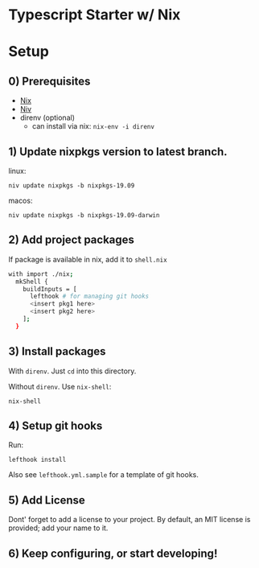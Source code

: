 # Typescript Starter w/ Nix

# Setup
## 0) Prerequisites

- [Nix](https://nixos.org/nix/)
- [Niv](https://github.com/nmattia/niv)
- direnv (optional) 
    - can install via nix: `nix-env -i direnv`


## 1) Update nixpkgs version to latest branch.
linux:
```
niv update nixpkgs -b nixpkgs-19.09

```

macos:
```
niv update nixpkgs -b nixpkgs-19.09-darwin
```

## 2) Add project packages
If package is available in nix, add it to `shell.nix`
```bash
with import ./nix;
  mkShell { 
    buildInputs = [ 
      lefthook # for managing git hooks
      <insert pkg1 here>
      <insert pkg2 here>
    ];
  }
```


## 3) Install packages 
With `direnv`. Just `cd` into this directory.

Without `direnv`.  Use `nix-shell`:
```
nix-shell
```

## 4) Setup git hooks
Run:
```
lefthook install
```
Also see `lefthook.yml.sample` for a template of git hooks.

## 5) Add License
Dont' forget to add a license to your project.  By default, an MIT license is provided; add your name to it.


## 6) Keep configuring, or start developing!


